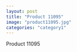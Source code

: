 ```yaml
---
layout: post
title: "Product 11095"
image: "product11095.jpg"
categories: "category1"
---
```

Product 11095
